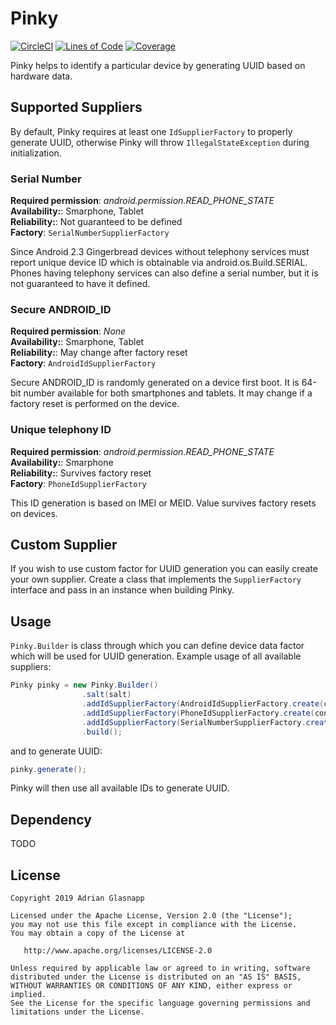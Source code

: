 Pinky
============
[![CircleCI](https://circleci.com/gh/AdrianGlasnapp/pinky.svg?style=svg)](https://circleci.com/gh/AdrianGlasnapp/pinky) [![Lines of Code](https://sonarcloud.io/api/project_badges/measure?project=AdrianGlasnapp_pinky&metric=ncloc)](https://sonarcloud.io/dashboard?id=AdrianGlasnapp_pinky) [![Coverage](https://sonarcloud.io/api/project_badges/measure?project=AdrianGlasnapp_pinky&metric=coverage)](https://sonarcloud.io/dashboard?id=AdrianGlasnapp_pinky)  

Pinky helps to identify a particular device by generating UUID based on hardware data.

Supported Suppliers
-----------------
By default, Pinky requires at least one ``IdSupplierFactory`` to properly generate UUID, otherwise Pinky will throw  ``IllegalStateException`` during initialization. 
### Serial Number
**Required permission**: *android.permission.READ_PHONE_STATE*  
**Availability:**: Smarphone, Tablet   
**Reliability:**: Not guaranteed to be defined  
**Factory**: ``SerialNumberSupplierFactory ``

Since Android 2.3 Gingerbread devices without telephony services must report unique device ID which is obtainable via android.os.Build.SERIAL. Phones having telephony services can also define a serial number, but it is not guaranteed to have it defined.

### Secure ANDROID_ID
**Required permission**: *None*  
**Availability:**: Smarphone, Tablet  
**Reliability:**: May change after factory reset  
**Factory**: ``AndroidIdSupplierFactory ``

Secure ANDROID_ID is randomly generated on a device first boot. It is 64-bit number available for both smartphones and tablets. It may change if a factory reset is performed on the device.

### Unique telephony ID
**Required permission**: *android.permission.READ_PHONE_STATE*  
**Availability:**: Smarphone  
**Reliability:**: Survives factory reset  
**Factory**: ``PhoneIdSupplierFactory ``

This ID generation is based on IMEI or MEID. Value survives factory resets on devices.

Custom Supplier
---------------
If you wish to use custom factor for UUID generation you can easily create your own supplier. Create a class that implements the ``SupplierFactory`` interface and pass in an instance when building Pinky.

Usage
--------
``Pinky.Builder`` is class through which you can define device data factor which will be used for UUID generation. Example usage of all available suppliers:
```java
Pinky pinky = new Pinky.Builder()
                .salt(salt)
                .addIdSupplierFactory(AndroidIdSupplierFactory.create(context))
                .addIdSupplierFactory(PhoneIdSupplierFactory.create(context))
                .addIdSupplierFactory(SerialNumberSupplierFactory.create())
                .build();
```
and to generate UUID:
```java
pinky.generate();
```
Pinky will then use all available IDs to generate UUID.  

Dependency
--------
TODO

License
-------

    Copyright 2019 Adrian Glasnapp

    Licensed under the Apache License, Version 2.0 (the "License");
    you may not use this file except in compliance with the License.
    You may obtain a copy of the License at

       http://www.apache.org/licenses/LICENSE-2.0

    Unless required by applicable law or agreed to in writing, software
    distributed under the License is distributed on an "AS IS" BASIS,
    WITHOUT WARRANTIES OR CONDITIONS OF ANY KIND, either express or implied.
    See the License for the specific language governing permissions and
    limitations under the License.


